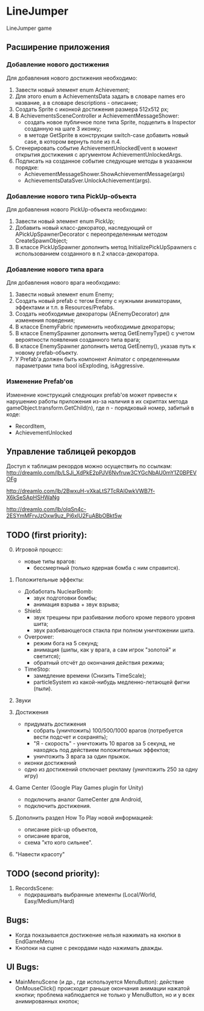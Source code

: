# LineJumper
LineJumper game

## Расширение приложения
### Добавление нового достижения
Для добавления нового достижения необходимо:
1. Завести новый элемент enum Achievement;
2. Для этого enum в AchievementsData задать в словаре names его название, а в словаре descriptions - описание;
3. Создать Sprite с иконкой достижения размера 512х512 px;
4. В AchievementsSceneController и AchievementMessageShower:
	- создать новое публичное поле типа Sprite, подцепить в Inspector созданную на шаге 3 иконку;
	- в методе GetSprite в конструкции switch-case добавить новый case, в котором вернуть поле из п.4.
5. Сгенерировать событие AchievementUnlockedEvent в момент открытия достижения с аргументом AchievementUnlockedArgs.
6. Подписать на созданное событие следующие методы в указанном порядке: 
    - AchievementMessageShower.ShowAchievementMessage(args)
    - AchievementsDataSver.UnlockAchievement(args).

### Добавление нового типа PickUp-объекта
Для добавления нового PickUp-объекта необходимо:
1. Завести новый элемент enum PickUp;
2. Добавить новый класс-декоратор, наследующий от APickUpSpawnerDecorator с переопределенным методом CreateSpawnObject;
3. В классе PickUpSpawner дополнить метод InitializePickUpSpawners с использованием созданного в п.2 класса-декоратора.

### Добавление нового типа врага
Для добавления нового врага необходимо:
1. Завести новый элемент enum Enemy;
2. Создать новый prefab с тегом Enemy с нужными аниматорами, эффектами и т.п. в Resources/Prefabs.
3. Создать необходимые декораторы (AEnemyDecorator) для изменения поведения;
4. В классе EnemyFabric применить необходимые декораторы;
5. В классе EnemySpawner дополнить метод GetEnemyType() с учетом вероятности появления созданного типа врага;
6. В классе EnemySpawner дополнить метод GetEnemy(), указав путь к новому prefab-объекту.
7. У Prefab'а должен быть компонент Animator с определенными параметрами типа bool isExploding, isAggressive.

### Изменение Prefab'ов
Изменение конструкций следующих prefab'ов может привести к нарушению работы приложения из-за наличия в их скриптах метода gameObject.transform.GetChild(n), где n - порядковый номер, забитый в коде:
- RecordItem,
- AchievementUnlocked

## Управление таблицей рекордов
Доступ к таблицам рекордов можно осуществить по ссылкам:
http://dreamlo.com/lb/LSJi_XdPkE2pPJV6Nvfruw3CYGcNbAU0mY1Z0BPEVOFg

http://dreamlo.com/lb/2BwxuH-vXkaLtS7TcRAl0wkVWB7f-X6kSeSApHSHWaNg

http://dreamlo.com/lb/olqSn4c-2ESYmMFrvJzOxw9uz_Pi6xlU2FuABbOBkt5w

## TODO (first priority):
0) Игровой процесс:
	- новые типы врагов:
		- бессмертный (только ядерная бомба с ним справится).
		
1) Положительные эффекты:
	- Добаботать NuclearBomb:
		- звук подготовки бомбы;
		- анимация взрыва + звук взрыва;
	- Shield:
		- звук трещины при разбивании любого кроме первого уровня шита;
		- звук разбивающегося стакла при полном уничтожении шита.
	- Overpower:
		- режим бога на 5 секунд;
		- анимация (шипы, как у врага, а сам игрок "золотой" и светится);
		- обратный отсчёт до окончания действия режима;
	- TimeStop:
		- замедление времени (Снизить TimeScale);
		- particleSystem из какой-нибудь медленно-летающей фигни (пыли).
		
2) Звуки

3) Достижения
	- придумать достижения
		- собрать (уничтожить) 100/500/1000 врагов (потребуется вести подсчет и сохранять);
		- "Я - скорость" - уничтожить 10 врагов за 5 секунд, не находясь под действием положительных эффектов;
		- уничтожить 3 врага за один прыжок.
	- иконки достижений
	- одно из достижений отключает рекламу (уничтожить 250 за одну игру)
	
4) Game Center (Google Play Games plugin for Unity)
	- подключить аналог GameCenter для Android,	
	- подключить достижения.

5) Дополнить раздел How To Play новой информацией:
	- описание pick-up объектов,
	- описание врагов,
	- схема "кто кого сильнее".
	
6) "Навести красоту"


## TODO (second priority):
1) RecordsScene: 
	- подкрашивать выбранные элементы (Local/World, Easy/Medium/Hard)

## Bugs:
- Когда показывается достижение нельзя нажимать на кнопки в EndGameMenu
- Кнопоки на сцене с рекордами надо нажимать дважды.

## UI Bugs:
- MainMenuScene (и др., где используется MenuButton): 
     действие OnMouseClick() происходит раньше окончания анимации нажатой кнопки;
	 проблема наблюдается не только у MenuButton, но и у всех анимированных кнопок;
